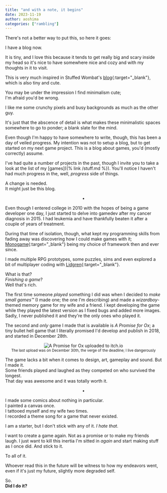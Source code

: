 ```yaml
---
title: "and with a note, it begins"
date: 2023-11-19
author: aoshima
categories: ["rambling"]
---
```


There's not a better way to put this, so here it goes:

I have a blog now.

It is tiny, and I love this because it tends to get really big and scary inside my head so it's nice to have somewhere nice and cozy and with my thoughts in it to visit.

This is very much inspired in Stuffed Wombat's [blog](http://stuffedwomb.at){:target="_blank"}, which is also tiny and cute.

You may be under the impression I find minimalism cute;  
I'm afraid you'd be wrong.

I like me some crunchy pixels and busy backgrounds as much as the other guy.

It's just that the abscence of detail is what makes these minimalistic spaces somewhere to go to ponder; a blank slate for the mind.

Even though I'm happy to have somewhere to write, though, this has been a day of veiled progress. My intention was not to setup a blog, but to get started on my next game project. This is a blog about games, you'd (mostly correctly) assume.

I've had quite a number of projects in the past, though I invite you to take a look at the list of my [games]({% link /stuff.md %}). You'll notice I haven't had much progress in the, well, _progress_ side of things.

A change is needed.  
It might just be this blog.

<p style="text-align: center;">•</p>

Even though I entered college in 2010 with the hopes of being a game developer one day, I just started to delve into gamedev after my cancer diagnosis in 2015. I had leukemia and have thankfully beaten it after a couple of years of treatment.

During that time of isolation, though, what kept my programming skills from fading away was discovering how I could make games with it; [Monogame](https://monogame.net/){:target="_blank"} being my choice of framework then and ever since.

I made multiple RPG prototypes, some puzzles, sims and even explored a bit of multiplayer coding with [Lidgren](https://github.com/lidgren/lidgren-network-gen3){:target="_blank"}.  

What is that?  
_Finishing a game_?  
Well that's rich.

The first time someone _played_ something I did was when I decided to _make small games™_ (I made one; the one I'm describing) and made a _wizardboy_-themed memory game for my wife and a friend. I kept developing the game while they played the latest version as I fixed bugs and added more images.  
Sadly, I never published it and they're the only ones who played it.

The second and _only_ game I made that is available is _A Promise for Ox_; a tiny bullet hell game that I literally promised I'd develop and publish in 2018, and started in December 28th.

<p style="text-align: center;">
<img src="{{ site.baseurl }}/assets/images/2023-11-19-it-begins/apromiseforox.png" alt="A Promise for Ox uploaded to itch.io" />
<br/>
<sub>The last upload was on December 30th, the verge of the deadline; I live dangerously</sub>
</p>

The game lacks a bit when it comes to design, art, gameplay and sound. But I made it.  
Some friends played and laughed as they competed on who survived the longest.  
That day was awesome and it was totally worth it.

<p style="text-align: center;">•</p>

I made some comics about nothing in particular.  
I painted a canvas once.  
I tattooed myself and my wife two times.  
I recorded a theme song for a game that never existed.

I am a starter, but I don't stick with any of it. _I hate that_.

I want to create a game again. Not as a promise or to make my friends laugh. I just want to kill this inertia I'm sitted in _again_ and start making stuff as I once did. And stick to it.

To all of it.

Whoever read this in the future will be witness to how my endeavors went, even if it's just my future, slightly more degraded self.

So.  
__Did I do it?__